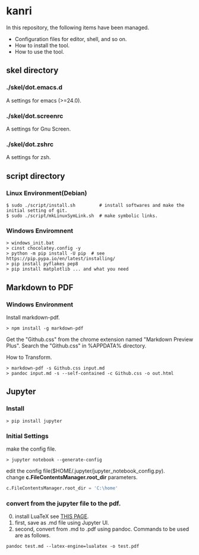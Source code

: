 # kanri

In this repository, the following items have been managed.

* Configuration files for editor, shell, and so on.
* How to install the tool.
* How to use the tool.

## skel directory

### ./skel/dot.emacs.d
A settings for emacs (>=24.0).

### ./skel/dot.screenrc
A settings for Gnu Screen.

### ./skel/dot.zshrc
A settings for zsh.

## script directory
### Linux Environment(Debian)
```bash:
$ sudo ./script/install.sh         # install softwares and make the initial setting of git.
$ sudo ./script/mkLinuxSymLink.sh  # make symbolic links.
```

### Windows Enviromnent
```bat:
> windows_init.bat
> cinst chocolatey.config -y
> python -m pip install -U pip  # see https://pip.pypa.io/en/latest/installing/
> pip install pyflakes pep8
> pip install matplotlib ... and what you need
```

## Markdown to PDF
### Windows Environment
Install markdown-pdf.

```bat:
> npm install -g markdown-pdf
```

Get the "Github.css" from the chrome extension named "Markdown Preview Plus". 
Search the "Github.css" in %APPDATA% directory.

How to Transform.
```bat:
> markdown-pdf -s Github.css input.md
> pandoc input.md -s --self-contained -c Github.css -o out.html
```

## Jupyter

### Install

```bat:
> pip install jupyter
``` 

### Initial Settings

make the config file.

```bat:
> jupyter notebook --generate-config
```

edit the config file($HOME/.jupyter/jupyter_notebook_config.py).<br>
change **c.FileContentsManager.root_dir** parameters.

```python:jupyter_notebook_config.py
c.FileContentsManager.root_dir = 'C:\home'
```

### convert from the jupyter file to the pdf.

0. install LuaTeX see [THIS PAGE](https://texwiki.texjp.org/?TeX%20Live).
1. first, save as .md file using Jupyter UI.
2. second, convert from .md to .pdf using pandoc. Commands to be used are as follows.

```bat:
pandoc test.md --latex-engine=lualatex -o test.pdf
```
